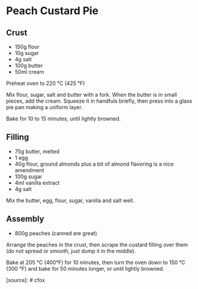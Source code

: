 Peach Custard Pie
=================

Crust
-----

- 150g flour
- 10g sugar
- 4g salt
- 100g butter
- 50ml cream

Preheat oven to 220 °C (425 °F)

Mix flour, sugar, salt and butter with a fork. When the butter is in small pieces, add the cream. Squeeze it in handfuls briefly, then press into a glass pie pan making a uniform layer.

Bake for 10 to 15 minutes, until lightly browned.

Filling
-------

- 75g butter, melted
- 1 egg
- 40g flour, ground almonds plus a bit of almond flavoring is a nice amendment
- 100g sugar
- 4ml vanilla extract
- 4g salt

Mix the butter, egg, flour, sugar, vanilla and salt well.



## Assembly

- 800g peaches (canned are great)

Arrange the peaches in the crust, then scrape the custard filling over them (do not spread or smooth, just dump it in the middle).

Bake at 205 °C (400°F) for 10 minutes, then turn the oven down to 150 °C (300 °F) and bake for 50 minutes longer, or until lightly browned.



[source]: # cfox